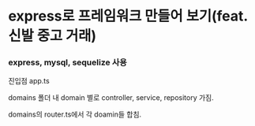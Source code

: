 # express로 프레임워크 만들어 보기(feat. 신발 중고 거래)
### express, mysql, sequelize 사용

진입점 app.ts

domains 폴더 내 domain 별로 controller, service, repository 가짐.

domains의 router.ts에서 각 doamin들 합침.
